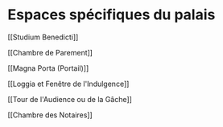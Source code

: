 # Espaces spécifiques du palais

[[Studium Benedicti]]

[[Chambre de Parement]]

[[Magna Porta (Portail)]]

[[Loggia et Fenêtre de l'Indulgence]]

[[Tour de l'Audience ou de la Gâche]]

[[Chambre des Notaires]]